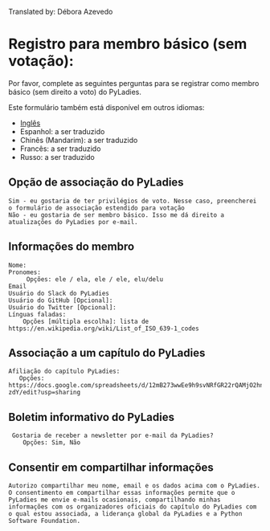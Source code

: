 Translated by: Débora Azevedo


# Registro para membro básico (sem votação):

Por favor, complete as seguintes perguntas para se registrar como membro básico (sem direito a voto) do PyLadies.

Este formulário também está disponível em outros idiomas:

- [Inglês](https://github.com/pyladies/project-admin-logisitics/blob/master/forms/basic-membership-form-en.md)
- Espanhol: a ser traduzido
- Chinês (Mandarim): a ser traduzido
- Francês: a ser traduzido
- Russo: a ser traduzido

## Opção de associação do PyLadies
    
    Sim - eu gostaria de ter privilégios de voto. Nesse caso, preencherei o formulário de associação estendido para votação
    Não - eu gostaria de ser membro básico. Isso me dá direito a atualizações do PyLadies por e-mail.


## Informações do membro
    Nome:
    Pronomes:
         Opções: ele / ela, ele / ele, elu/delu 
    Email
    Usuário do Slack do PyLadies
    Usuário do GitHub [Opcional]:
    Usuário do Twitter [Opcional]:
    Línguas faladas:
        Opções [múltipla escolha]: lista de https://en.wikipedia.org/wiki/List_of_ISO_639-1_codes

## Associação a um capítulo do PyLadies

    Afiliação do capítulo PyLadies:
       Opções: https://docs.google.com/spreadsheets/d/12mB273wwEe9h9svNRfGR22rQAMjO2hn_lahWzMT-zdY/edit?usp=sharing

## Boletim informativo do PyLadies

     Gostaria de receber a newsletter por e-mail da PyLadies?
        Opções: Sim, Não

## Consentir em compartilhar informações

    Autorizo ​​compartilhar meu nome, email e os dados acima com o PyLadies. O consentimento em compartilhar essas informações permite que o PyLadies me envie e-mails ocasionais, compartilhando minhas informações com os organizadores oficiais do capítulo do PyLadies com o qual estou associada, a liderança global da PyLadies e a Python Software Foundation.

